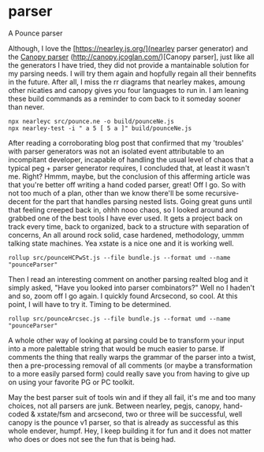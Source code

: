 # parser
A Pounce parser


Although, I love the [https://nearley.js.org/](nearley parser generator) and the [Canopy parser](http://canopy.jcoglan.com/)  (http://canopy.jcoglan.com/)[Canopy parser], just like all the generators I have tried, they did not provide a mantainable solution for my parsing needs. I will try them again and hopfully regain all their bennefits in the future. After all, I miss the rr diagrams that nearley makes, amoung other nicaties and canopy gives you four languages to run in. I am leaning these build commands as a reminder to com back to it someday sooner than never.
```
npx nearleyc src/pounce.ne -o build/pounceNe.js
npx nearley-test -i " a 5 [ 5 a ]" build/pounceNe.js
```

After reading a corroborating blog post that confirmed that my 'troubles' with parser generators was not an
isolated event attributable to an incompitant developer, incapable of handling the usual level of chaos that a typical peg + parser generator requires, I concluded that, at least it wasn't me. Right? Hmmm, maybe, but the conclusion of this afferming article was that you're better off writing a hand coded parser, great! Off I go. So with not too much of a plan, other than we know there'll be some recursive-decent for the part that handles parsing nested lists. Going great guns until that feeling creeped back in, ohhh nooo chaos, so I looked around and grabbed one of the best tools I have ever used. It gets a project back on track every time, back to organized, back to a structure with separation of concerns, An all around rock solid, case hardened, methodology, ummm talking state machines. Yea xstate is a nice one and it is working well. 

```
rollup src/pounceHCPwSt.js --file bundle.js --format umd --name "pounceParser"
```

Then I read an interesting comment on another parsing realted blog and it simply asked, "Have you looked into parser combinators?"  Well no I haden't and so, zoom off I go again. I quickly found Arcsecond, so cool. At this point, I will have to try it. Timing to be determined.
```
rollup src/pounceArcsec.js --file bundle.js --format umd --name "pounceParser"
```
A whole other way of looking at parsing could be to transform your input into a more palettable string that would be much easier to parse. If comments the thing that really warps the grammar of the parser into a twist, then a pre-processing removal of all comments (or maybe a transformation to a more easily parsed form) could really save you from having to give up on using your favorite PG or PC toolkit.



May the best parser suit of tools win and if they all fail, it's me and too many choices, not all parsers are junk. Between nearley, pegjs, canopy, hand-coded & xstate/fsm and arcsecond, two or three will be successful, well canopy is the pounce v1 parser, so that is already as successful as this whole endever, humpf. Hey, I keep building it for fun and it does not matter who does or does not see the fun that is being had. 
